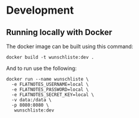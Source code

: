 # Development

## Running locally with Docker

The docker image can be built using this command:
```console
docker build -t wunschliste:dev .
```

And to run use the following:
```console
docker run --name wunschliste \
  -e FLATNOTES_USERNAME=local \
  -e FLATNOTES_PASSWORD=local \
  -e FLATNOTES_SECRET_KEY=local \
  -v data:/data \
  -p 8080:8080 \
   wunschliste:dev
```